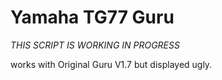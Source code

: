 Yamaha TG77 Guru
===
*THIS SCRIPT IS WORKING IN PROGRESS*

works with Original Guru V1.7 but displayed ugly.
